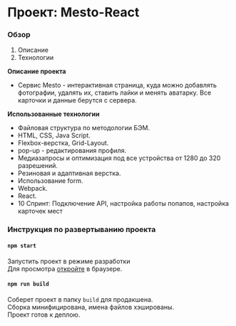 # Проект: Mesto-React

### Обзор

1. Описание
2. Технологии

**Описание проекта**

* Cервис Mesto - интерактивная страница, куда можно добавлять фотографии, удалять их, ставить лайки и менять аватарку. Все карточки и данные берутся с сервера.

**Использованные технологии**

* Файловая структура по методологии БЭМ.
* HTML, CSS, Java Script.
* Flexbox-верстка, Grid-Layout.
* pop-up - редактирования профиля.
* Медиазапросы и оптимизация под все устройства от 1280 до 320 разрешений.
* Резиновая и адаптивная верстка.
* Использование form.
* Webpack.
* React.
* 10 Спринт: Подключение API, настройка работы попапов, настройка карточек мест

### Инструкция по развертыванию проекта
#### `npm start`

Запустить проект в режиме разработки
<br>
Для просмотра [откройте](https://innaromanova.github.io/mesto-react) в браузере.

#### `npm run build`

Соберет проект в папку `build` для продакшена.
<br />
Сборка минифицирована, имена файлов хэшированы.
<br />
Проект готов к деплою.
